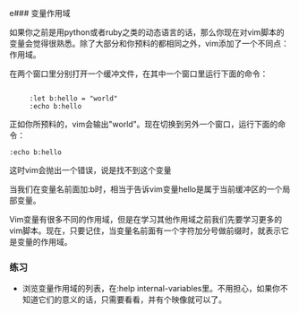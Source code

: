 e### 变量作用域

如果你之前是用python或者ruby之类的动态语言的话，那么你现在对vim脚本的变量会觉得很熟悉。除了大部分和你预料的都相同之外，vim添加了一个不同点：作用域。

在两个窗口里分别打开一个缓冲文件，在其中一个窗口里运行下面的命令：
<pre><code>
     :let b:hello = "world"
     :echo b:hello
</code></pre>
     
正如你所预料的，vim会输出"world"。现在切换到另外一个窗口，运行下面的命令：

`:echo b:hello`

这时vim会抛出一个错误，说是找不到这个变量

当我们在变量名前面加:b时，相当于告诉vim变量hello是属于当前缓冲区的一个局部变量。

Vim变量有很多不同的作用域，但是在学习其他作用域之前我们先要学习更多的vim脚本。现在，只要记住，当变量名前面有一个字符加分号做前缀时，就表示它是变量的作用域。

### 练习

- 浏览变量作用域的列表，在:help internal-variables里。不用担心，如果你不知道它们的意义的话，只需要看看，并有个映像就可以了。
